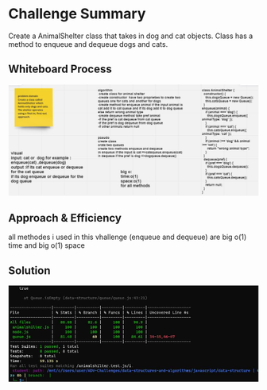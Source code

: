 # Challenge Summary

Create a AnimalShelter class that takes in dog and cat objects. Class has a method to enqueue and dequeue dogs and cats.
## Whiteboard Process
![whiteboard](./stack-queue-animal-shelter.JPG)
## Approach & Efficiency
all methodes i used in this vhallenge (enqueue and dequeue) are big o(1) time and big o(1) space

## Solution
![test](./shilterTest.JPG)